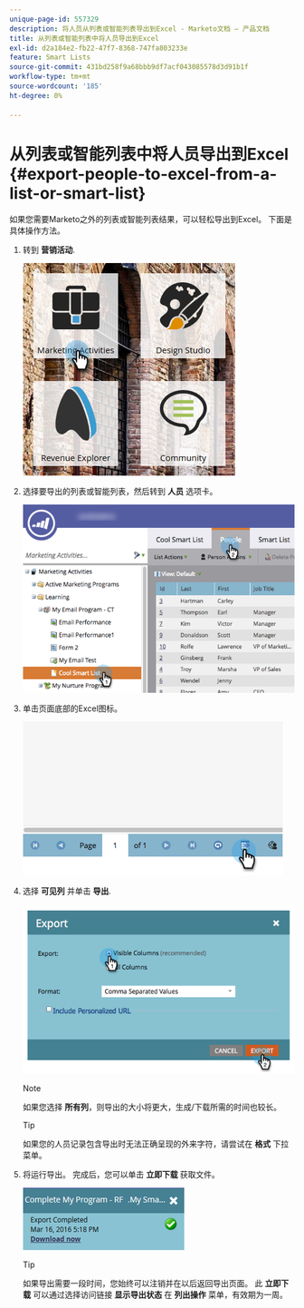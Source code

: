 ```yaml
---
unique-page-id: 557329
description: 将人员从列表或智能列表导出到Excel - Marketo文档 — 产品文档
title: 从列表或智能列表中将人员导出到Excel
exl-id: d2a184e2-fb22-47f7-8368-747fa803233e
feature: Smart Lists
source-git-commit: 431bd258f9a68bbb9df7acf043085578d3d91b1f
workflow-type: tm+mt
source-wordcount: '185'
ht-degree: 0%

---
```


# 从列表或智能列表中将人员导出到Excel {#export-people-to-excel-from-a-list-or-smart-list}

如果您需要Marketo之外的列表或智能列表结果，可以轻松导出到Excel。 下面是具体操作方法。

1. 转到 **营销活动**.

   ![](assets/ma.png)

1. 选择要导出的列表或智能列表，然后转到 **人员** 选项卡。

   ![](assets/smartlistpeopletab-hands.png)

1. 单击页面底部的Excel图标。

   ![](assets/exportpeople.png)

1. 选择 **可见列** 并单击 **导出**.

   ![](assets/image2014-9-11-14-3a1-3a37.png)

   >[!NOTE]
   >
   >如果您选择 **所有列**，则导出的大小将更大，生成/下载所需的时间也较长。

   >[!TIP]
   >
   >如果您的人员记录包含导出时无法正确呈现的外来字符，请尝试在 **格式** 下拉菜单。

1. 将运行导出。 完成后，您可以单击 **立即下载** 获取文件。

   ![](assets/popup.png)

   >[!TIP]
   >
   >如果导出需要一段时间，您始终可以注销并在以后返回导出页面。 此 **立即下载** 可以通过选择访问链接 **显示导出状态** 在 **列出操作** 菜单，有效期为一周。
